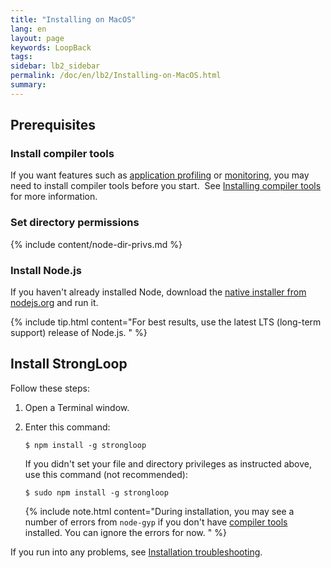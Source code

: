 ```yaml
---
title: "Installing on MacOS"
lang: en
layout: page
keywords: LoopBack
tags:
sidebar: lb2_sidebar
permalink: /doc/en/lb2/Installing-on-MacOS.html
summary:
---
```


## Prerequisites

### Install compiler tools

If you want features such as [application profiling](https://docs.strongloop.com/display/SLC/Profiling) or [monitoring](https://docs.strongloop.com/display/SLC/Monitoring-app-metrics), you may need to install compiler tools before you start.  See [Installing compiler tools](/doc/{{page.lang}}/lb2/Installing-compiler-tools.html#macos) for more information.

### Set directory permissions

{% include content/node-dir-privs.md %}

### Install Node.js

If you haven't already installed Node, download the [native installer from nodejs.org](http://nodejs.org/en/download) and run it.

{% include tip.html content="For best results, use the latest LTS (long-term support) release of Node.js.
" %}  

## Install StrongLoop

Follow these steps:

1.  Open a Terminal window.
2.  Enter this command:

    `$ npm install -g strongloop`

    If you didn't set your file and directory privileges as instructed above, use this command (not recommended):

    `$ sudo npm install -g strongloop`

    {% include note.html content="During installation, you may see a number of errors from `node-gyp` if you don't have [compiler tools](Installing-compiler-tools.html) installed. You can ignore the errors for now.
    " %}

If you run into any problems, see [Installation troubleshooting](/doc/{{page.lang}}/lb2/Installation-troubleshooting.html).
